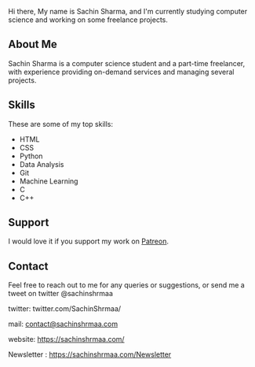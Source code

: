 Hi there, My name is Sachin Sharma, and I'm currently studying computer science and working on some freelance projects. 

## About Me

Sachin Sharma is a computer science student and a part-time freelancer, with experience providing on-demand services and managing several projects.

## Skills 

These are some of my top skills: 
- HTML
- CSS
- Python
- Data Analysis
- Git
- Machine Learning
- C
- C++

## Support 

I would love it if you support my work on [Patreon](https://www.patreon.com/sachinshrmaa).

## Contact 

Feel free to reach out to me for any queries or suggestions, or send me a tweet on twitter @sachinshrmaa

twitter: twitter.com/SachinShrmaa/

mail: contact@sachinshrmaa.com

website: https://sachinshrmaa.com/

Newsletter : https://sachinshrmaa.com/Newsletter

